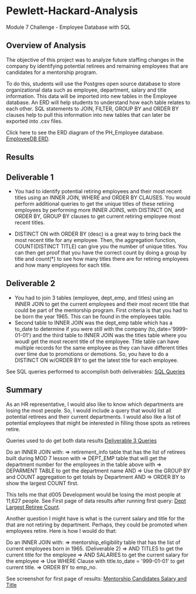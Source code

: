 # Pewlett-Hackard-Analysis
Module 7 Challenge - Employee Database with SQL
## Overview of Analysis
The objective of this project was to analyze future staffing changes in the company by identifying potential retirees and remaining employees that are candidates for a mentorship program.  

To do this, students will use the Postgres open source database to store organizational data such as employee, department, salary and title information.  This data will be imported into new tables in the Employee database.  An ERD will help students to understand how each table relates to each other.  SQL statements to JOIN, FILTER, GROUP BY and ORDER BY clauses help to pull this information into new tables that can later be exported into .csv files.

Click here to see the ERD diagram of the PH_Employee database.  [EmployeeDB ERD](https://github.com/gaudiom4git/Pewlett-Hackard-Analysis/blob/main/EmployeeDB.png).
## Results

## Deliverable 1
* You had to identify potential retiring employees and their most recent titles using an INNER JOIN, WHERE and ORDER BY CLAUSES.  You would perform additional queries to get the unique titles of these retiring employees by performing more INNER JOINS, with DISTINCT ON, and ORDER BY, GROUP BY clauses to get current retiring employee most recent titles.

*  DISTINCT ON with ORDER BY (desc) is a great way to bring back the most recent title for any employee.  Then, the aggregation function, COUNT(DISTINCT TITLE) can give you the number of unique titles.  You can then get proof that you have the correct count by doing a group by title and count(*) to see how many titles there are for retiring employees and how many employees for each title.

## Deliverable 2
*  You had to join 3 tables (employee, dept_emp, and titles) using an INNER JOIN to get the current employees and their most recent title that could be part of the mentorship program.  First criteria is that you had to be born the year 1965.  This can be found in the employees table.
*  Second table to INNER JOIN was the dept_emp table which has a to_date to determine if you were still with the company (to_date='9999-01-01') and the third table to INNER JOIN was the titles table where you woudl get the most recent title of the employee.  Title table can have multiple records for the same employee as they can have different titles over time due to promotions or demotions.  So, you have to do a DISTINCT ON w/ORDER BY to get the latest title for each employee.

See SQL queries performed to accomplish both deliverables: [SQL Queries](https://github.com/gaudiom4git/Pewlett-Hackard-Analysis/blob/main/Queries/Employee_Database_Challenge_final.sql)

## Summary

As an HR representative, I would also like to know which departments are losing the most people.  So, I would include a query that would list all potential retirees and their current departments.  I would also like a list of potential employees that might be interested in filling those spots as retirees retire.

Queries used to do get both data results [Deliverable 3 Queries](https://github.com/gaudiom4git/Pewlett-Hackard-Analysis/blob/main/Queries/Mod%207%20Deliverable%203%20Queries.sql)

Do an INNER JOIN with:
=> retirement_info table that has the list of retirees built during MOD 7 lesson with 
=> DEPT_EMP table that will get the department number for the employees in the table above with
=> DEPARMENT TABLE to get the department name AND
=> Use the GROUP BY and COUNT aggregation to get totals by Department AND
=> ORDER BY to show the largest COUNT first.

This tells me that d005 Development would be losing the most people at 11,627 people.  See First page of data results after running first query:  [Dept Largest Retiree Count](https://github.com/gaudiom4git/Pewlett-Hackard-Analysis/blob/main/DeptwithMostRetiress.png).


Another question I might have is what is the current salary and title for the that are not retiring by department.  Perhaps, they could be promoted when employees retire.  Here is how I would do that:

Do an INNER JOIN with:
=> mentorship_eligibility table that has the list of current employees born in 1965. (Deliverable 2) 
=> AND TITLES to get the current title for the employee 
=> AND SALARIES to get the current salary for the employee
=> Use WHERE Clause with title.to_date = '999-01-01' to get current title. 
=> ORDER BY to emp_no.

See screenshot for first page of results: [Mentorship Candidates Salary and Title](https://github.com/gaudiom4git/Pewlett-Hackard-Analysis/blob/main/MentorshipSalaryTitle.png)


